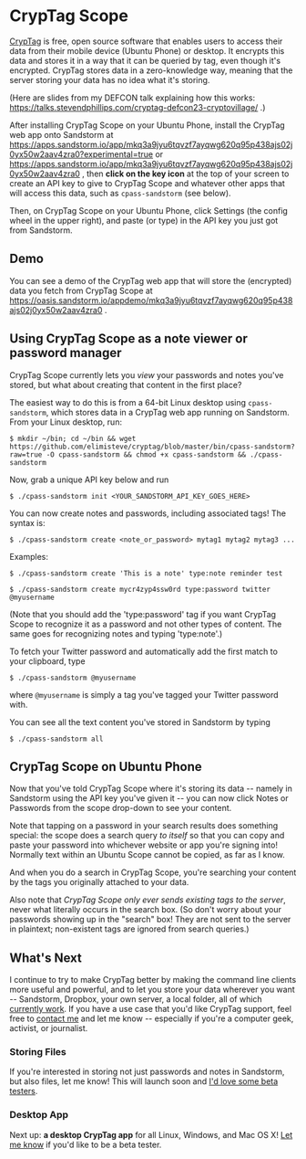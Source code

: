 # CrypTag Scope

[CrypTag](https://github.com/elimisteve/cryptag) is free, open source
software that enables users to access their data from their mobile
device (Ubuntu Phone) or desktop.  It encrypts this data and stores it
in a way that it can be queried by tag, even though it's encrypted.
CrypTag stores data in a zero-knowledge way, meaning that the server
storing your data has no idea what it's storing.

(Here are slides from my DEFCON talk explaining how this works:
https://talks.stevendphillips.com/cryptag-defcon23-cryptovillage/ .)

After installing CrypTag Scope on your Ubuntu Phone, install the
CrypTag web app onto Sandstorm at
https://apps.sandstorm.io/app/mkq3a9jyu6tqvzf7ayqwg620q95p438ajs02j0yx50w2aav4zra0?experimental=true
or
https://apps.sandstorm.io/app/mkq3a9jyu6tqvzf7ayqwg620q95p438ajs02j0yx50w2aav4zra0
, then **click on the key icon** at the top of your screen to create
an API key to give to CrypTag Scope and whatever other apps that will
access this data, such as `cpass-sandstorm` (see below).

Then, on CrypTag Scope on your Ubuntu Phone, click Settings (the
config wheel in the upper right), and paste (or type) in the API key
you just got from Sandstorm.


## Demo

You can see a demo of the CrypTag web app that will store the
(encrypted) data you fetch from CrypTag Scope at
https://oasis.sandstorm.io/appdemo/mkq3a9jyu6tqvzf7ayqwg620q95p438ajs02j0yx50w2aav4zra0
.


## Using CrypTag Scope as a note viewer or password manager

CrypTag Scope currently lets you _view_ your passwords and notes
you've stored, but what about creating that content in the first
place?

The easiest way to do this is from a 64-bit Linux desktop using
`cpass-sandstorm`, which stores data in a CrypTag web app running on
Sandstorm.  From your Linux desktop, run:

    $ mkdir ~/bin; cd ~/bin && wget https://github.com/elimisteve/cryptag/blob/master/bin/cpass-sandstorm?raw=true -O cpass-sandstorm && chmod +x cpass-sandstorm && ./cpass-sandstorm

Now, grab a unique API key below and run

    $ ./cpass-sandstorm init <YOUR_SANDSTORM_API_KEY_GOES_HERE>

You can now create notes and passwords, including associated tags!
The syntax is:

    $ ./cpass-sandstorm create <note_or_password> mytag1 mytag2 mytag3 ...

Examples:

    $ ./cpass-sandstorm create 'This is a note' type:note reminder test

    $ ./cpass-sandstorm create mycr4zyp4ssw0rd type:password twitter @myusername

(Note that you should add the 'type:password' tag if you want CrypTag
Scope to recognize it as a password and not other types of content.
The same goes for recognizing notes and typing 'type:note'.)

To fetch your Twitter password and automatically add the first match
to your clipboard, type

    $ ./cpass-sandstorm @myusername

where `@myusername` is simply a tag you've tagged your Twitter
password with.

You can see all the text content you've stored in Sandstorm by typing

    $ ./cpass-sandstorm all


## CrypTag Scope on Ubuntu Phone

Now that you've told CrypTag Scope where it's storing its data --
namely in Sandstorm using the API key you've given it -- you can now
click Notes or Passwords from the scope drop-down to see your content.

Note that tapping on a password in your search results does something
special: the scope does a search query _to itself_ so that you can
copy and paste your password into whichever website or app you're
signing into!  Normally text within an Ubuntu Scope cannot be copied,
as far as I know.

And when you do a search in CrypTag Scope, you're searching your
content by the tags you originally attached to your data.

Also note that _CrypTag Scope only ever sends existing tags to the
server_, never what literally occurs in the search box.  (So don't
worry about your passwords showing up in the "search" box!  They are
not sent to the server in plaintext; non-existent tags are ignored
from search queries.)


## What's Next

I continue to try to make CrypTag better by making the command line
clients more useful and powerful, and to let you store your data
wherever you want -- Sandstorm, Dropbox, your own server, a local
folder, all of which [currently
work](https://github.com/elimisteve/cryptag/tree/master/cmd).  If you
have a use case that you'd like CrypTag support, feel free to [contact
me](https://twitter.com/elimisteve) and let me know -- especially if
you're a computer geek, activist, or journalist.


### Storing Files

If you're interested in storing not just passwords and notes in
Sandstorm, but also files, let me know!  This will launch soon and
[I'd love some beta testers](https://twitter.com/elimisteve).


### Desktop App

Next up: **a desktop CrypTag app** for all Linux, Windows, and Mac OS
X!  [Let me know](https://twitter.com/elimisteve) if you'd like to be
a beta tester.
